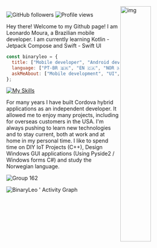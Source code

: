 
<img align="right" alt="img" src="https://user-images.githubusercontent.com/72607039/169917184-a7ca071a-46f8-417d-8037-d73beae94358.png" width="40%" height="auto" />
 

![GitHub followers](https://img.shields.io/github/followers/binaryleo?label=Follow&style=social)
<img src="https://komarev.com/ghpvc/?username=binaryleo&color=008080" alt="Profile views " />


Hey there! Welcome to my Github page! I am Leonardo Moura, a Brazilian mobile developer.
I am currently learning Kotlin - Jetpack Compose and Swift - Swift UI

<div>

```javascript
const binaryleo = {
  title: ["Mobile developer", "Android developer"],
  language: ["PT-BR 🇧🇷", "EN 🇨🇦", "NOR 🇳🇴", "FR 🇫🇷"],
  askMeAbout: ["Mobile development", "UI","Figma"],
};

```

[![My Skills](https://skillicons.dev/icons?i=linux,js,react,nodejs,ts,graphql,aws,kotlin,androidstudio,figma,idea,visualstudio,vscode,tailwind,styledcomponents,postgres&perline=8)](https://github.com/BinaryLeo)

For many years I have built Cordova hybrid applications as an independent developer. It allowed me to enjoy many projects, including for overseas customers in the USA.
I'm always pushing to learn new technologies and to stay current, both at work and at home in my personal time. 
I like to spend time on DIY IoT Projects (C++), Design Windows GUI applications (Using Pyside2 / Windows forms C#) and study the Norwegian language.

![Group 162](https://user-images.githubusercontent.com/72607039/192070035-82695d62-ff27-4d6e-a40f-30b089282d92.png)



![BinaryLeo ' Activity Graph](https://activity-graph.herokuapp.com/graph?username=BinaryLeo&custom_title=BinaryLeo%20Contribution%20Graph&theme=react-dark&bg_color=0D1117&hide_border=true&line=7490ac&point=d8dee9)
  
</div>
